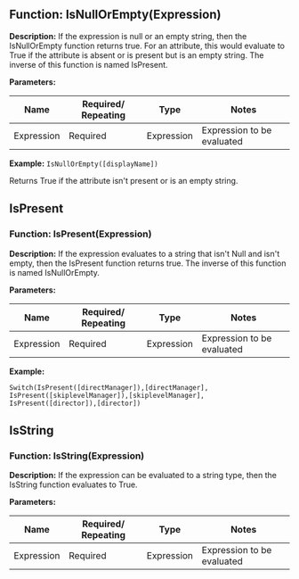 ## Function: IsNullOrEmpty(Expression)

**Description:** If the expression is null or an empty string, then the IsNullOrEmpty function returns true. For an attribute, this would evaluate to True if the attribute is absent or is present but is an empty string. The inverse of this function is named IsPresent.

**Parameters:**

| Name       | Required/ Repeating | Type        | Notes                    |
|------------|---------------------|-------------|--------------------------|
| Expression | Required            | Expression  | Expression to be evaluated |

**Example:** `IsNullOrEmpty([displayName])`

Returns True if the attribute isn't present or is an empty string.

## IsPresent

### Function: IsPresent(Expression)

**Description:** If the expression evaluates to a string that isn't Null and isn't empty, then the IsPresent function returns true. The inverse of this function is named IsNullOrEmpty.

**Parameters:**

| Name       | Required/ Repeating | Type        | Notes                    |
|------------|---------------------|-------------|--------------------------|
| Expression | Required            | Expression  | Expression to be evaluated |

**Example:** 

`Switch(IsPresent([directManager]),[directManager], IsPresent([skiplevelManager]),[skiplevelManager], IsPresent([director]),[director])`

## IsString

### Function: IsString(Expression)

**Description:** If the expression can be evaluated to a string type, then the IsString function evaluates to True.

**Parameters:**

| Name       | Required/ Repeating | Type        | Notes                    |
|------------|---------------------|-------------|--------------------------|
| Expression | Required            | Expression  | Expression to be evaluated |
